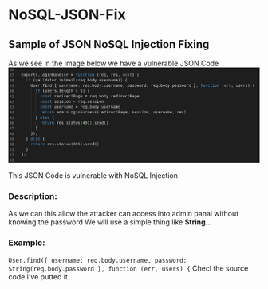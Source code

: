 # NoSQL-JSON-Fix
Sample of JSON NoSQL Injection Fixing
-----------------------------------------
As we see in the image below we have a vulnerable JSON Code
![Image of mahmoudashraf1344](https://github.com/0x1mahmoud/NoSQL-JSON-Fix/blob/main/Js-Code-Testing.jpg)

This JSON Code is vulnerable with NoSQL Injection
### Description:
As we can this allow the attacker can access into admin panal without knowing the password
We will use a simple thing like **String**...

### Example:
`User.find({ username: req.body.username, password: String(req.body.password }, function (err, users) {`
Checl the source code i've putted it.
